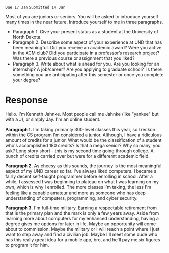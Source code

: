 `Due 17 Jan`
`Submitted 14 Jan`

Most of you are juniors or seniors. You will be asked to introduce yourself many times in the near future. Introduce yourself to me in three paragraphs.

- Paragraph 1. Give your present status as a student at the University of North Dakota.
- Paragraph 2. Describe some aspect of your experience at UND that has been meaningful. Did you receive an academic award? Were you active in the ACM club? Did you participate in a professor’s research project? Was there a previous course or assignment that you liked? 
- Paragraph 3. Write about what is ahead for you. Are you looking for an internship? A job/career? Are you applying to graduate school?  Is there something you are anticipating after this semester or once you complete your degree?

# Response
Hello. I'm Kenneth Jahnke. Most people call me Jahnke (like "yankee" but with a J), or simply Jay. I'm an online student.

  

**Paragraph 1.** I'm taking primarily 300-level classes this year, so I reckon within the CS program I'm considered a junior. Although, I have a ridiculous amount of credits for a junior. What would be the classification of a student who's accomplished 180 credits? Is that a mega senior? Why so many, you ask? Long story short - this is my second time going through college. A bunch of credits carried over but were for a differernt academic field.

  

**Paragraph 2.** As cheesy as this sounds, the journey is the most meaningful aspect of my UND career so far. I've always liked computers. I became a fairly decent self-taught programmer before enrolling in school. After a while, I assessed I was beginning to plateau on what I was learning on my own, which is why I enrolled. The more classes I'm taking, the less I'm feeling like a capable amateur and more as someone who has deep understanding of computers, programming, and cyber security.

  

**Paragraph 3.** I'm full-time military. Earning a respectable retirement from that is the primary plan and the mark is only a few years away. Aside from learning more about computers for my enhanced understanding, having a degree gives me options for later in life. Maybe an opportunity will come about to commission. Maybe the military or I will reach a point where I just want to step away and find a civilian job. Maybe I'll meet some dude who has this really great idea for a mobile app, bro, and he'll pay me six figures to program it for him.